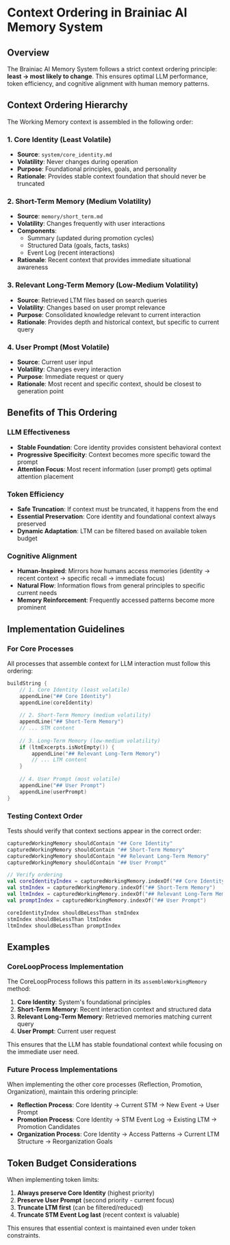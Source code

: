 # Context Ordering in Brainiac AI Memory System

## Overview

The Brainiac AI Memory System follows a strict context ordering principle: **least → most likely to change**. This ensures optimal LLM performance, token efficiency, and cognitive alignment with human memory patterns.

## Context Ordering Hierarchy

The Working Memory context is assembled in the following order:

### 1. Core Identity (Least Volatile)
- **Source**: `system/core_identity.md`
- **Volatility**: Never changes during operation
- **Purpose**: Foundational principles, goals, and personality
- **Rationale**: Provides stable context foundation that should never be truncated

### 2. Short-Term Memory (Medium Volatility)
- **Source**: `memory/short_term.md`
- **Volatility**: Changes frequently with user interactions
- **Components**:
  - Summary (updated during promotion cycles)
  - Structured Data (goals, facts, tasks)
  - Event Log (recent interactions)
- **Rationale**: Recent context that provides immediate situational awareness

### 3. Relevant Long-Term Memory (Low-Medium Volatility)
- **Source**: Retrieved LTM files based on search queries
- **Volatility**: Changes based on user prompt relevance
- **Purpose**: Consolidated knowledge relevant to current interaction
- **Rationale**: Provides depth and historical context, but specific to current query

### 4. User Prompt (Most Volatile)
- **Source**: Current user input
- **Volatility**: Changes every interaction
- **Purpose**: Immediate request or query
- **Rationale**: Most recent and specific context, should be closest to generation point

## Benefits of This Ordering

### LLM Effectiveness
- **Stable Foundation**: Core identity provides consistent behavioral context
- **Progressive Specificity**: Context becomes more specific toward the prompt
- **Attention Focus**: Most recent information (user prompt) gets optimal attention placement

### Token Efficiency
- **Safe Truncation**: If context must be truncated, it happens from the end
- **Essential Preservation**: Core identity and foundational context always preserved
- **Dynamic Adaptation**: LTM can be filtered based on available token budget

### Cognitive Alignment
- **Human-Inspired**: Mirrors how humans access memories (identity → recent context → specific recall → immediate focus)
- **Natural Flow**: Information flows from general principles to specific current needs
- **Memory Reinforcement**: Frequently accessed patterns become more prominent

## Implementation Guidelines

### For Core Processes
All processes that assemble context for LLM interaction must follow this ordering:

```kotlin
buildString {
    // 1. Core Identity (least volatile)
    appendLine("## Core Identity")
    appendLine(coreIdentity)
    
    // 2. Short-Term Memory (medium volatility)  
    appendLine("## Short-Term Memory")
    // ... STM content
    
    // 3. Long-Term Memory (low-medium volatility)
    if (ltmExcerpts.isNotEmpty()) {
        appendLine("## Relevant Long-Term Memory")
        // ... LTM content
    }
    
    // 4. User Prompt (most volatile)
    appendLine("## User Prompt")
    appendLine(userPrompt)
}
```

### Testing Context Order
Tests should verify that context sections appear in the correct order:

```kotlin
capturedWorkingMemory shouldContain "## Core Identity"
capturedWorkingMemory shouldContain "## Short-Term Memory"
capturedWorkingMemory shouldContain "## Relevant Long-Term Memory"
capturedWorkingMemory shouldContain "## User Prompt"

// Verify ordering
val coreIdentityIndex = capturedWorkingMemory.indexOf("## Core Identity")
val stmIndex = capturedWorkingMemory.indexOf("## Short-Term Memory")
val ltmIndex = capturedWorkingMemory.indexOf("## Relevant Long-Term Memory")
val promptIndex = capturedWorkingMemory.indexOf("## User Prompt")

coreIdentityIndex shouldBeLessThan stmIndex
stmIndex shouldBeLessThan ltmIndex
ltmIndex shouldBeLessThan promptIndex
```

## Examples

### CoreLoopProcess Implementation
The CoreLoopProcess follows this pattern in its `assembleWorkingMemory` method:

1. **Core Identity**: System's foundational principles
2. **Short-Term Memory**: Recent interaction context and structured data
3. **Relevant Long-Term Memory**: Retrieved memories matching current query
4. **User Prompt**: Current user request

This ensures that the LLM has stable foundational context while focusing on the immediate user need.

### Future Process Implementations
When implementing the other core processes (Reflection, Promotion, Organization), maintain this ordering principle:

- **Reflection Process**: Core Identity → Current STM → New Event → User Prompt
- **Promotion Process**: Core Identity → STM Event Log → Existing LTM → Promotion Candidates
- **Organization Process**: Core Identity → Access Patterns → Current LTM Structure → Reorganization Goals

## Token Budget Considerations

When implementing token limits:

1. **Always preserve Core Identity** (highest priority)
2. **Preserve User Prompt** (second priority - current focus)
3. **Truncate LTM first** (can be filtered/reduced)
4. **Truncate STM Event Log last** (recent context is valuable)

This ensures that essential context is maintained even under token constraints.